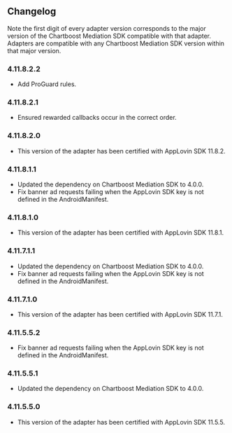 ## Changelog

Note the first digit of every adapter version corresponds to the major version of the Chartboost Mediation SDK compatible with that adapter. 
Adapters are compatible with any Chartboost Mediation SDK version within that major version.

### 4.11.8.2.2
- Add ProGuard rules.

### 4.11.8.2.1
- Ensured rewarded callbacks occur in the correct order.

### 4.11.8.2.0
- This version of the adapter has been certified with AppLovin SDK 11.8.2.

### 4.11.8.1.1
- Updated the dependency on Chartboost Mediation SDK to 4.0.0.
- Fix banner ad requests failing when the AppLovin SDK key is not defined in the AndroidManifest. 

### 4.11.8.1.0
- This version of the adapter has been certified with AppLovin SDK 11.8.1.

### 4.11.7.1.1
- Updated the dependency on Chartboost Mediation SDK to 4.0.0.
- Fix banner ad requests failing when the AppLovin SDK key is not defined in the AndroidManifest. 

### 4.11.7.1.0
- This version of the adapter has been certified with AppLovin SDK 11.7.1.

### 4.11.5.5.2
- Fix banner ad requests failing when the AppLovin SDK key is not defined in the AndroidManifest. 

### 4.11.5.5.1
- Updated the dependency on Chartboost Mediation SDK to 4.0.0.

### 4.11.5.5.0
- This version of the adapter has been certified with AppLovin SDK 11.5.5.
